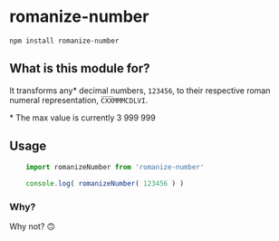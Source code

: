 # romanize-number

``npm install romanize-number``

## What is this module for?

It transforms any* decimal numbers, ``123456``, to their respective roman numeral representation, ``C̅X̅X̅MMMCDLVI``.

 \* The max value is currently 3 999 999

## Usage
```javascript
    import romanizeNumber from 'romanize-number'
    
    console.log( romanizeNumber( 123456 ) )
```

### Why?

Why not? 🙃
